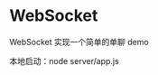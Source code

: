 <!--
 * @Description: In User Settings Edit
 * @Author: your name
 * @Date: 2019-10-13 23:26:44
 * @LastEditTime: 2019-10-13 23:26:44
 * @LastEditors: your name
 -->
# WebSocket
WebSocket 实现一个简单的单聊 demo

本地启动：node server/app.js